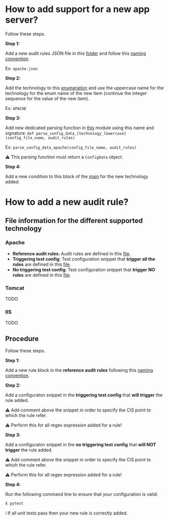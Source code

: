 # How to add support for a new app server?

Follow these steps.

**Step 1:**

Add a new audit rules JSON file in this [folder](references) and follow this [naming convention](Architecture.md#rules-configuration-convention).

Ex: `apache.json`

**Step 2:**

Add the technology to this [enumeration](common/server_type.py) and use the uppercase name for the technology for the enum name of the new item (continue the integer sequence for the value of the new item).

Ex: `APACHE`

**Step 3:**

Add new dedicated parsing function in [this](parsing/parser.py) module using this name and signature: `def parse_config_data_[technology_lowercase](config_file_name, audit_rules)`

Ex: `parse_config_data_apache(config_file_name, audit_rules)`

:warning: This parsing function must return a `ConfigData` object.

**Step 4:**

Add a new condition to this block of the [main](main.py#L36) for the new technology added. 

# How to add a new audit rule?

## File information for the different supported technology

### Apache

- **Reference audit rules**: Audit rules are defined in this [file](references/apache.json).
- **Triggering test config**: Test configuration snippet that **trigger all the rules** are defined in this [file](tests/data/apache_test_config_all_issues.conf).
- **No triggering test config**: Test configuration snippet that **trigger NO rules** are defined in this [file](tests/data/apache_test_config_no_issue.conf).

### Tomcat

TODO

### IIS

TODO

## Procedure

Follow these steps.

**Step 1:**

Add a new rule block in the **reference audit rules** following this [naming convention](Architecture.md#rules-configuration-convention).

**Step 2:**

Add a configuraton snippet in the **triggering test config** that **will trigger** the rule added.

:warning: Add comment above the snippet in order to specify the CIS point to which the rule refer.

:warning: Perform this for all regex expression added for a rule!

**Step 3:**

Add a configuraton snippet in the **no triggering test config** that **will NOT trigger** the rule added.

:warning: Add comment above the snippet in order to specify the CIS point to which the rule refer.

:warning: Perform this for all regex expression added for a rule!

**Step 4:**

Run the following command line to ensure that your configuration is valid:

```shell
$ pytest
```

:information_source: If all unit tests pass then your new rule is correctly added.









